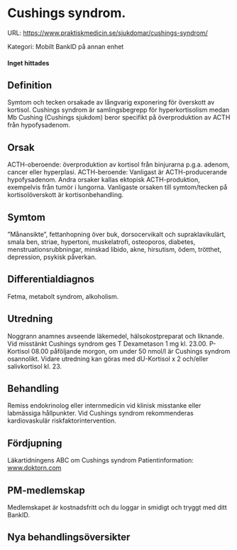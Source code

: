# Cushings syndrom.

URL: https://www.praktiskmedicin.se/sjukdomar/cushings-syndrom/



Kategori: Mobilt BankID på annan enhet

#### Inget hittades

## Definition

Symtom och tecken orsakade av långvarig exponering för överskott av kortisol. Cushings syndrom är samlingsbegrepp för hyperkortisolism medan Mb Cushing (Cushings sjukdom) beror specifikt på överproduktion av ACTH från hypofysadenom.

## Orsak

ACTH-oberoende: överproduktion av kortisol från binjurarna p.g.a. adenom, cancer eller hyperplasi.
ACTH-beroende: Vanligast är ACTH-producerande hypofysadenom. Andra orsaker kallas ektopisk ACTH-produktion, exempelvis från tumör i lungorna.
Vanligaste orsaken till symtom/tecken på kortisolöverskott är kortisonbehandling.

## Symtom

”Månansikte”, fettanhopning över buk, dorsocervikalt och supraklavikulärt, smala ben, striae, hypertoni, muskelatrofi, osteoporos, diabetes, menstruationsrubbningar, minskad libido, akne, hirsutism, ödem, trötthet, depression, psykisk påverkan.

## Differentialdiagnos

Fetma, metabolt syndrom, alkoholism.

## Utredning

Noggrann anamnes avseende läkemedel, hälsokostpreparat och liknande. Vid misstänkt Cushings syndrom ges T Dexametason 1 mg kl. 23.00. P-Kortisol 08.00 påföljande morgon, om under 50 nmol/l är Cushings syndrom osannolikt. Vidare utredning kan göras med dU-Kortisol x 2 och/eller salivkortisol kl. 23.

## Behandling

Remiss endokrinolog eller internmedicin vid klinisk misstanke eller labmässiga hållpunkter. Vid Cushings syndrom rekommenderas kardiovaskulär riskfaktorintervention.

## Fördjupning

Läkartidningens ABC om Cushings syndrom
Patientinformation: www.doktorn.com

## PM-medlemskap

Medlemskapet är kostnadsfritt och du loggar in smidigt och tryggt med ditt BankID.

## Nya behandlingsöversikter

